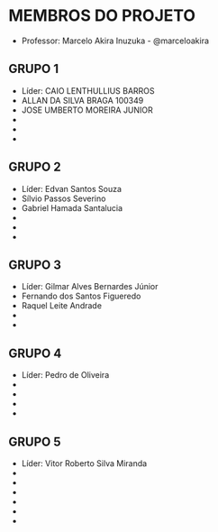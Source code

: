 MEMBROS DO PROJETO
==================

* Professor: Marcelo Akira Inuzuka - @marceloakira

GRUPO 1
-------
* Líder: CAIO LENTHULLIUS BARROS
* ALLAN DA SILVA BRAGA 100349
* JOSE UMBERTO MOREIRA JUNIOR
* 
* 
* 


GRUPO 2
-------
* Líder: Edvan Santos Souza
* Sílvio Passos Severino
* Gabriel Hamada Santalucia
* 
* 
* 

GRUPO 3
-------
* Líder: Gilmar Alves Bernardes Júnior
* Fernando dos Santos Figueredo
* Raquel Leite Andrade
* 
* 


GRUPO 4
-------
* Líder: Pedro de Oliveira
* 
* 
* 
* 

GRUPO 5
-------
* Líder: Vitor Roberto Silva Miranda
* 
* 
* 
* 
*
*
